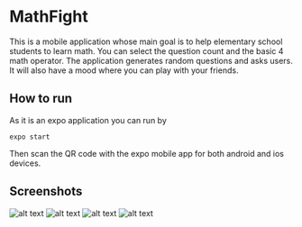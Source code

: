 # MathFight
This is a mobile application whose main goal is to help elementary school students to learn math.
You can select the question count and the basic 4 math operator. The application generates random questions and asks users.
It will also have a mood where you can play with your friends. 
## How to run
As it is an expo application you can run by 

`expo start`

Then scan the QR code with the expo mobile app for both android and ios devices.
## Screenshots
![alt text](https://github.com/kaanatesel/MathFight/blob/main/assets/welcomepage.jpg)
![alt text](https://github.com/kaanatesel/MathFight/blob/main/assets/selectoperator.jpg)
![alt text](https://github.com/kaanatesel/MathFight/blob/main/assets/question.jpg)
![alt text](https://github.com/kaanatesel/MathFight/blob/main/assets/resultpage.jpg)
